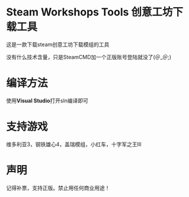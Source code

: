 # Steam Workshops Tools 创意工坊下载工具

这是一款下载steam创意工坊下载模组的工具

没有什么技术含量，只是SteamCMD加一个正版账号登陆就没了(＠_＠;)

# 编译方法
使用**Visual Studio**打开sln编译即可

# 支持游戏

维多利亚3，钢铁雄心4，盖瑞模组，小红车，十字军之王III

# 声明

记得补票，支持正版。禁止用任何商业用途！
